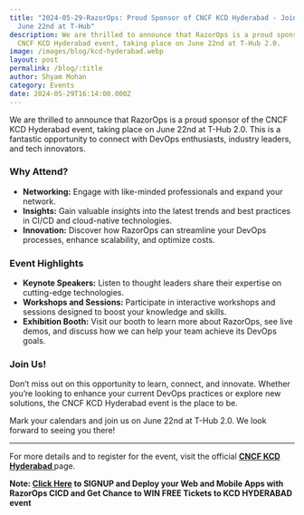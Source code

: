 ```yaml
---
title: "2024-05-29-RazorOps: Proud Sponsor of CNCF KCD Hyderabad - Join Us on
  June 22nd at T-Hub"
description: We are thrilled to announce that RazorOps is a proud sponsor of the
  CNCF KCD Hyderabad event, taking place on June 22nd at T-Hub 2.0.
image: /images/blog/kcd-hyderabad.webp
layout: post
permalink: /blog/:title
author: Shyam Mohan
category: Events
date: 2024-05-29T16:14:00.000Z
---
```

We are thrilled to announce that RazorOps is a proud sponsor of the CNCF KCD Hyderabad event, taking place on June 22nd at T-Hub 2.0. This is a fantastic opportunity to connect with DevOps enthusiasts, industry leaders, and tech innovators.

### Why Attend?

-   **Networking:** Engage with like-minded professionals and expand your network.
-   **Insights:** Gain valuable insights into the latest trends and best practices in CI/CD and cloud-native technologies.
-   **Innovation:** Discover how RazorOps can streamline your DevOps processes, enhance scalability, and optimize costs.

### Event Highlights

-   **Keynote Speakers:** Listen to thought leaders share their expertise on cutting-edge technologies.
-   **Workshops and Sessions:** Participate in interactive workshops and sessions designed to boost your knowledge and skills.
-   **Exhibition Booth:** Visit our booth to learn more about RazorOps, see live demos, and discuss how we can help your team achieve its DevOps goals.

### Join Us!

Don’t miss out on this opportunity to learn, connect, and innovate. Whether you’re looking to enhance your current DevOps practices or explore new solutions, the CNCF KCD Hyderabad event is the place to be.

Mark your calendars and join us on June 22nd at T-Hub 2.0. We look forward to seeing you there!

----------

For more details and to register for the event, visit the official **[CNCF KCD Hyderabad ](https://kcdhyd.in/)** page.

**Note:  [Click Here](https://dashboard.razorops.com/) to SIGNUP and Deploy your Web and Mobile Apps with RazorOps CICD and Get Chance to WIN FREE Tickets to KCD HYDERABAD event**  
